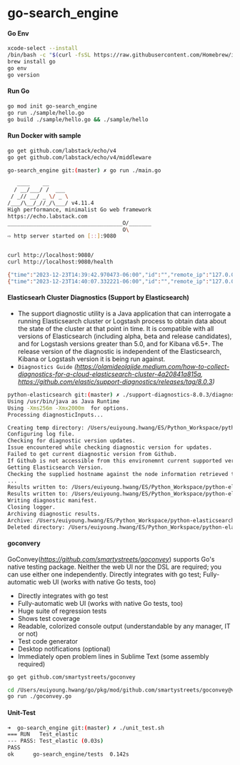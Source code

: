 # go-search_engine


#### Go Env
```bash
xcode-select --install
/bin/bash -c "$(curl -fsSL https://raw.githubusercontent.com/Homebrew/install/master/install.sh)"
brew install go
go env
go version
```


#### Run Go
```bash
go mod init go-search_engine
go run ./sample/hello.go
go build ./sample/hello.go && ./sample/hello
```


#### Run Docker with sample
```bash
go get github.com/labstack/echo/v4
go get github.com/labstack/echo/v4/middleware

go-search_engine git:(master) ✗ go run ./main.go                             

   ____    __
  / __/___/ /  ___
 / _// __/ _ \/ _ \
/___/\__/_//_/\___/ v4.11.4
High performance, minimalist Go web framework
https://echo.labstack.com
____________________________________O/_______
                                    O\
⇨ http server started on [::]:9080


curl http://localhost:9080/
curl http://localhost:9080/health

{"time":"2023-12-23T14:39:42.970473-06:00","id":"","remote_ip":"127.0.0.1","host":"localhost:9080","method":"GET","uri":"/","user_agent":"curl/7.78.0","status":200,"error":"","latency":1875,"latency_human":"1.875µs","bytes_in":0,"bytes_out":13}
{"time":"2023-12-23T14:40:07.332221-06:00","id":"","remote_ip":"127.0.0.1","host":"localhost:9080","method":"GET","uri":"/health","user_agent":"curl/7.78.0","status":200,"error":"","latency":70208,"latency_human":"70.208µs","bytes_in":0,"bytes_out":14}
```

#### Elasticsearh Cluster Diagnostics (Support by Elasticsearch)
- The support diagnostic utility is a Java application that can interrogate a running Elasticsearch cluster or Logstash process to obtain data about the state of the cluster at that point in time. It is compatible with all versions of Elasticsearch (including alpha, beta and release candidates), and for Logstash versions greater than 5.0, and for Kibana v6.5+. The release version of the diagnostic is independent of the Elasticsearch, Kibana or Logstash version it is being run against.
- `Diagnostics Guide` <i>(https://olamideolajide.medium.com/how-to-collect-diagnostics-for-a-cloud-elasticsearch-cluster-4a20841a815a, https://github.com/elastic/support-diagnostics/releases/tag/8.0.3)</i>
```bash
python-elasticsearch git:(master) ✗ ./support-diagnostics-8.0.3/diagnostics.sh --host localhost --port 9209
Using /usr/bin/java as Java Runtime
Using -Xms256m -Xmx2000m  for options.
Processing diagnosticInputs...

Creating temp directory: /Users/euiyoung.hwang/ES/Python_Workspace/python-elasticsearch/local-diagnostics
Configuring log file.
Checking for diagnostic version updates.
Issue encountered while checking diagnostic version for updates.
Failed to get current diagnostic version from Github.
If Github is not accessible from this environemnt current supported version cannot be confirmed.
Getting Elasticsearch Version.
Checking the supplied hostname against the node information retrieved to verify location. This may take some time.
...
Results written to: /Users/euiyoung.hwang/ES/Python_Workspace/python-elasticsearch/local-diagnostics/commercial/watcher_stack.json
Results written to: /Users/euiyoung.hwang/ES/Python_Workspace/python-elasticsearch/local-diagnostics/commercial/xpack.json
Writing diagnostic manifest.
Closing logger.
Archiving diagnostic results.
Archive: /Users/euiyoung.hwang/ES/Python_Workspace/python-elasticsearch/local-diagnostics-20231215-160457.tar.gz was created
Deleted directory: /Users/euiyoung.hwang/ES/Python_Workspace/python-elasticsearch/local-diagnostics.
```

#### goconvery
GoConvey(<i>https://github.com/smartystreets/goconvey</i>) supports Go's native testing package. Neither the web UI nor the DSL are required; you can use either one independently.
Directly integrates with go test; Fully-automatic web UI (works with native Go tests, too)
- Directly integrates with go test
- Fully-automatic web UI (works with native Go tests, too)
- Huge suite of regression tests
- Shows test coverage
- Readable, colorized console output (understandable by any manager, IT or not)
- Test code generator
- Desktop notifications (optional)
- Immediately open problem lines in Sublime Text (some assembly required)
```bash
go get github.com/smartystreets/goconvey

cd /Users/euiyoung.hwang/go/pkg/mod/github.com/smartystreets/goconvey@v1.8.1
go run ./goconvey.go
```

#### Unit-Test
```bash
➜  go-search_engine git:(master) ✗ ./unit_test.sh
=== RUN   Test_elastic
--- PASS: Test_elastic (0.03s)
PASS
ok      go-search_engine/tests  0.142s
```